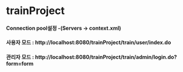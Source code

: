 # trainProject


#### Connection pool설정 -(Servers -> context.xml)
   <Resource name="jdbc/oracle" auth="Container" type="javax.sql.DataSource"
        maxActive="10" maxWait="-1" 
        username="root" 
        password="java" 
        driverClassName="com.mysql.cj.jdbc.Driver"
        url="jdbc:mysql://localhost:3306/train?serverTimezone=UTC"	    
        closeMethod="close"/> 


#### 사용자 모드 : http://localhost:8080/trainProject/train/user/index.do  
#### 관리자 모드 : http://localhost:8080/trainProject/train/admin/login.do?form=form  
